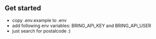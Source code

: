 ## Get started
- copy .env.example to .env
- add following env variables: BRING_API_KEY and BRING_API_USER
- just search for postalcode :)